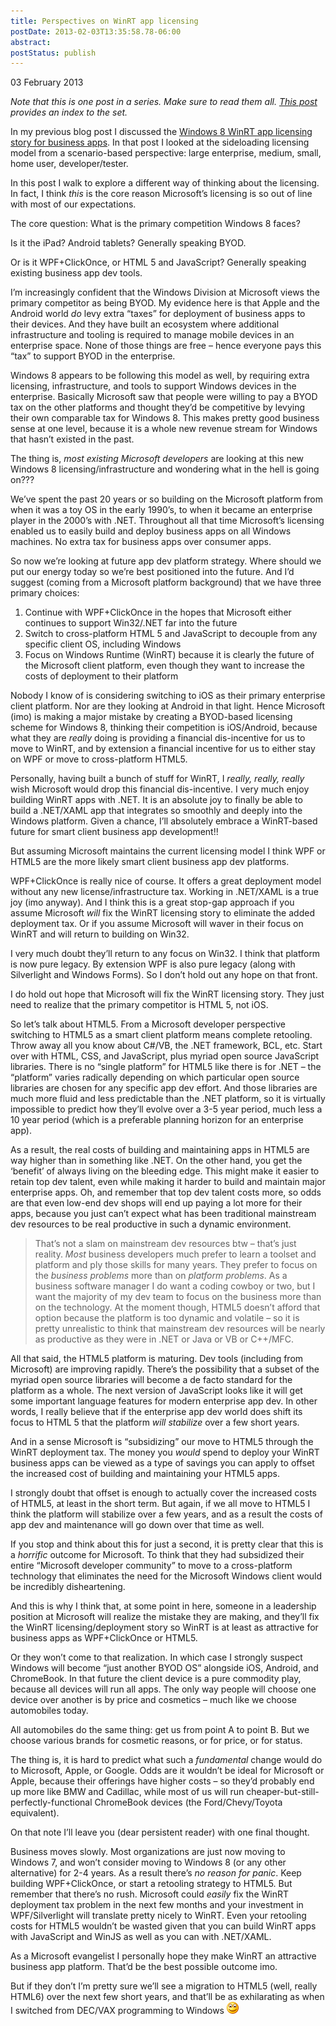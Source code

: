 ```yaml
---
title: Perspectives on WinRT app licensing
postDate: 2013-02-03T13:35:58.78-06:00
abstract: 
postStatus: publish
---
```

03 February 2013

*Note that this is one post in a series. Make sure to read them all. [This post](http://www.lhotka.net/weblog/Windows8WinRTSideloadingUpdate.aspx) provides an index to the set.*

In my previous blog post I discussed the [Windows 8 WinRT app licensing story for business apps](http://www.lhotka.net/weblog/Windows8LOBDeploymentLsquostoryrsquo.aspx). In that post I looked at the sideloading licensing model from a scenario-based perspective: large enterprise, medium, small, home user, developer/tester.

In this post I walk to explore a different way of thinking about the licensing. In fact, I think *this* is the core reason Microsoft’s licensing is so out of line with most of our expectations.

The core question: What is the primary competition Windows 8 faces?

Is it the iPad? Android tablets? Generally speaking BYOD.

Or is it WPF+ClickOnce, or HTML 5 and JavaScript? Generally speaking existing business app dev tools.

I’m increasingly confident that the Windows Division at Microsoft views the primary competitor as being BYOD. My evidence here is that Apple and the Android world *do* levy extra “taxes” for deployment of business apps to their devices. And they have built an ecosystem where additional infrastructure and tooling is required to manage mobile devices in an enterprise space. None of those things are free – hence everyone pays this “tax” to support BYOD in the enterprise.

Windows 8 appears to be following this model as well, by requiring extra licensing, infrastructure, and tools to support Windows devices in the enterprise. Basically Microsoft saw that people were willing to pay a BYOD tax on the other platforms and thought they’d be competitive by levying their own comparable tax for Windows 8. This makes pretty good business sense at one level, because it is a whole new revenue stream for Windows that hasn’t existed in the past.

The thing is, *most existing Microsoft developers* are looking at this new Windows 8 licensing/infrastructure and wondering what in the hell is going on???

We’ve spent the past 20 years or so building on the Microsoft platform from when it was a toy OS in the early 1990’s, to when it became an enterprise player in the 2000’s with .NET. Throughout all that time Microsoft’s licensing enabled us to easily build and deploy business apps on all Windows machines. No extra tax for business apps over consumer apps.

So now we’re looking at future app dev platform strategy. Where should we put our energy today so we’re best positioned into the future. And I’d suggest (coming from a Microsoft platform background) that we have three primary choices:

1. Continue with WPF+ClickOnce in the hopes that Microsoft either continues to support Win32/.NET far into the future
2. Switch to cross-platform HTML 5 and JavaScript to decouple from any specific client OS, including Windows
3. Focus on Windows Runtime (WinRT) because it is clearly the future of the Microsoft client platform, even though they want to increase the costs of deployment to their platform


Nobody I know of is considering switching to iOS as their primary enterprise client platform. Nor are they looking at Android in that light. Hence Microsoft (imo) is making a major mistake by creating a BYOD-based licensing scheme for Windows 8, thinking their competition is iOS/Android, because what they are *really* doing is providing a financial dis-incentive for us to move to WinRT, and by extension a financial incentive for us to either stay on WPF or move to cross-platform HTML5.

Personally, having built a bunch of stuff for WinRT, I *really, really, really* wish Microsoft would drop this financial dis-incentive. I very much enjoy building WinRT apps with .NET. It is an absolute joy to finally be able to build a .NET/XAML app that integrates so smoothly and deeply into the Windows platform. Given a chance, I’ll absolutely embrace a WinRT-based future for smart client business app development!!

But assuming Microsoft maintains the current licensing model I think WPF or HTML5 are the more likely smart client business app dev platforms.

WPF+ClickOnce is really nice of course. It offers a great deployment model without any new license/infrastructure tax. Working in .NET/XAML is a true joy (imo anyway). And I think this is a great stop-gap approach if you assume Microsoft *will* fix the WinRT licensing story to eliminate the added deployment tax. Or if you assume Microsoft will waver in their focus on WinRT and will return to building on Win32.

I very much doubt they’ll return to any focus on Win32. I think that platform is now pure legacy. By extension WPF is also pure legacy (along with Silverlight and Windows Forms). So I don’t hold out any hope on that front.

I do hold out hope that Microsoft will fix the WinRT licensing story. They just need to realize that the primary competitor is HTML 5, not iOS.

So let’s talk about HTML5. From a Microsoft developer perspective switching to HTML5 as a smart client platform means complete retooling. Throw away all you know about C#/VB, the .NET framework, BCL, etc. Start over with HTML, CSS, and JavaScript, plus myriad open source JavaScript libraries. There is no “single platform” for HTML5 like there is for .NET – the “platform” varies radically depending on which particular open source libraries are chosen for any specific app dev effort. And those libraries are much more fluid and less predictable than the .NET platform, so it is virtually impossible to predict how they’ll evolve over a 3-5 year period, much less a 10 year period (which is a preferable planning horizon for an enterprise app).

As a result, the real costs of building and maintaining apps in HTML5 are way higher than in something like .NET. On the other hand, you get the ‘benefit’ of always living on the bleeding edge. This might make it easier to retain top dev talent, even while making it harder to build and maintain major enterprise apps. Oh, and remember that top dev talent costs more, so odds are that even low-end dev shops will end up paying a lot more for their apps, because you just can’t expect what has been traditional mainstream dev resources to be real productive in such a dynamic environment.


> That’s not a slam on mainstream dev resources btw – that’s just reality. *Most* business developers much prefer to learn a toolset and platform and ply those skills for many years. They prefer to focus on the *business problems* more than on *platform problems*. As a business software manager I do want a coding cowboy or two, but I want the majority of my dev team to focus on the business more than on the technology. At the moment though, HTML5 doesn’t afford that option because the platform is too dynamic and volatile – so it is pretty unrealistic to think that mainstream dev resources will be nearly as productive as they were in .NET or Java or VB or C++/MFC.


All that said, the HTML5 platform is maturing. Dev tools (including from Microsoft) are improving rapidly. There’s the possibility that a subset of the myriad open source libraries will become a de facto standard for the platform as a whole. The next version of JavaScript looks like it will get some important language features for modern enterprise app dev. In other words, I really believe that if the enterprise app dev world does shift its focus to HTML 5 that the platform *will stabilize* over a few short years.

And in a sense Microsoft is “subsidizing” our move to HTML5 through the WinRT deployment tax. The money you *would* spend to deploy your WinRT business apps can be viewed as a type of savings you can apply to offset the increased cost of building and maintaining your HTML5 apps.

I strongly doubt that offset is enough to actually cover the increased costs of HTML5, at least in the short term. But again, if we all move to HTML5 I think the platform will stabilize over a few years, and as a result the costs of app dev and maintenance will go down over that time as well.

If you stop and think about this for just a second, it is pretty clear that this is a *horrific* outcome for Microsoft. To think that they had subsidized their entire “Microsoft developer community” to move to a cross-platform technology that eliminates the need for the Microsoft Windows client would be incredibly disheartening.

And this is why I think that, at some point in here, someone in a leadership position at Microsoft will realize the mistake they are making, and they’ll fix the WinRT licensing/deployment story so WinRT is at least as attractive for business apps as WPF+ClickOnce or HTML5.

Or they won’t come to that realization. In which case I strongly suspect Windows will become “just another BYOD OS” alongside iOS, Android, and ChromeBook. In that future the client device is a pure commodity play, because all devices will run all apps. The only way people will choose one device over another is by price and cosmetics – much like we choose automobiles today.

All automobiles do the same thing: get us from point A to point B. But we choose various brands for cosmetic reasons, or for price, or for status.

The thing is, it is hard to predict what such a *fundamental* change would do to Microsoft, Apple, or Google. Odds are it wouldn’t be ideal for Microsoft or Apple, because their offerings have higher costs – so they’d probably end up more like BMW and Cadillac, while most of us will run cheaper-but-still-perfectly-functional ChromeBook devices (the Ford/Chevy/Toyota equivalent).

On that note I’ll leave you (dear persistent reader) with one final thought.

Business moves slowly. Most organizations are just now moving to Windows 7, and won’t consider moving to Windows 8 (or any other alternative) for 2-4 years. As a result there’s *no reason for panic*. Keep building WPF+ClickOnce, or start a retooling strategy to HTML5. But remember that there’s no rush. Microsoft could *easily* fix the WinRT deployment tax problem in the next few months and your investment in WPF/Silverlight will translate pretty nicely to WinRT. Even your retooling costs for HTML5 wouldn’t be wasted given that you can build WinRT apps with JavaScript and WinJS as well as you can with .NET/XAML.

As a Microsoft evangelist I personally hope they make WinRT an attractive business app platform. That’d be the best possible outcome imo.

But if they don’t I’m pretty sure we’ll see a migration to HTML5 (well, really HTML6) over the next few short years, and that’ll be as exhilarating as when I switched from DEC/VAX programming to Windows ![Smile](binary/Windows-Live-Writer/Perspectives-on-WinRT-app-licensing_B537/wlEmoticon-smile_2.png)
